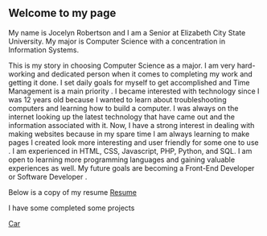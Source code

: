 ## Welcome to my page

<p>My name is Jocelyn Robertson and I am a Senior at Elizabeth City State University. My major is Computer Science with a concentration in Information Systems. </p>

<p>This is my story in choosing Computer Science as a major. I am very hard-working and dedicated person when it comes to completing my work and getting it done. I set daily goals for myself to get accomplished and Time Management is a main priority . I became interested with technology since I was 12 years old because I wanted to learn about troubleshooting computers and learning how to build a computer. I was always on the internet looking up the latest technology that have came out and the information associated with it. Now, I have a strong interest in dealing with making websites because in my spare time I am always learning to make pages I created look more interesting and user friendly for some one to use . I am experienced in HTML, CSS, Javascript, PHP, Python, and SQL. I am open to learning more programming languages and gaining valuable experiences as well. My future goals are becoming a Front-End Developer or Software Developer . </p>

Below is a copy of my resume
<a href="newresume.htm">Resume</a>
<p> I have some completed some projects</p>
<a href="new"> Car</a>
